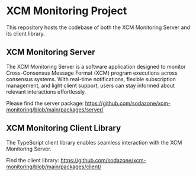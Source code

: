 # XCM Monitoring Project

This repository hosts the codebase of both the XCM Monitoring Server and its client library.

## XCM Monitoring Server

The XCM Monitoring Server is a software application designed to monitor Cross-Consensus Message Format (XCM) program executions across consensus systems. With real-time notifications, flexible subscription management, and light client support, users can stay informed about relevant interactions effortlessly.

Please find the server package: https://github.com/sodazone/xcm-monitoring/blob/main/packages/server/

## XCM Monitoring Client Library

The TypeScript client library enables seamless interaction with the XCM Monitoring Server.

Find the client library: https://github.com/sodazone/xcm-monitoring/blob/main/packages/client/


